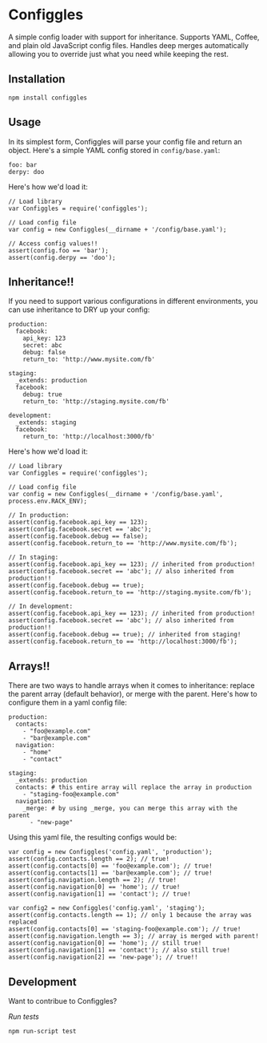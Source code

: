 Configgles
==========

A simple config loader with support for inheritance. Supports YAML, Coffee, and
plain old JavaScript config files. Handles deep merges automatically allowing
you to override just what you need while keeping the rest.

Installation
------------

    npm install configgles

Usage
-----

In its simplest form, Configgles will parse your config file and return an
object. Here's a simple YAML config stored in `config/base.yaml`:

    foo: bar
    derpy: doo

Here's how we'd load it:

    // Load library
    var Configgles = require('configgles');

    // Load config file
    var config = new Configgles(__dirname + '/config/base.yaml');

    // Access config values!!
    assert(config.foo == 'bar');
    assert(config.derpy == 'doo');

Inheritance!!
-------------

If you need to support various configurations in different environments, you
can use inheritance to DRY up your config:

    production:
      facebook:
        api_key: 123
        secret: abc
        debug: false
        return_to: 'http://www.mysite.com/fb'

    staging:
      _extends: production
      facebook:
        debug: true
        return_to: 'http://staging.mysite.com/fb'

    development:
      _extends: staging
      facebook:
        return_to: 'http://localhost:3000/fb'

Here's how we'd load it:
    
    // Load library
    var Configgles = require('configgles');

    // Load config file
    var config = new Configgles(__dirname + '/config/base.yaml', process.env.RACK_ENV);

    // In production:
    assert(config.facebook.api_key == 123);
    assert(config.facebook.secret == 'abc');
    assert(config.facebook.debug == false);
    assert(config.facebook.return_to == 'http://www.mysite.com/fb');

    // In staging:
    assert(config.facebook.api_key == 123); // inherited from production!
    assert(config.facebook.secret == 'abc'); // also inherited from production!!
    assert(config.facebook.debug == true);
    assert(config.facebook.return_to == 'http://staging.mysite.com/fb');

    // In development:
    assert(config.facebook.api_key == 123); // inherited from production!
    assert(config.facebook.secret == 'abc'); // also inherited from production!!
    assert(config.facebook.debug == true); // inherited from staging!
    assert(config.facebook.return_to == 'http://localhost:3000/fb');

Arrays!!
--------

There are two ways to handle arrays when it comes to inheritance: replace the
parent array (default behavior), or merge with the parent. Here's how to
configure them in a yaml config file:

    production:
      contacts:
        - "foo@example.com"
        - "bar@example.com"
      navigation:
        - "home"
        - "contact"

    staging:
      _extends: production
      contacts: # this entire array will replace the array in production
        - "staging-foo@example.com"
      navigation:
        _merge: # by using _merge, you can merge this array with the parent
          - "new-page"

Using this yaml file, the resulting configs would be:

    var config = new Configgles('config.yaml', 'production');
    assert(config.contacts.length == 2); // true!
    assert(config.contacts[0] == 'foo@example.com'); // true!
    assert(config.contacts[1] == 'bar@example.com'); // true!
    assert(config.navigation.length == 2); // true!
    assert(config.navigation[0] == 'home'); // true!
    assert(config.navigation[1] == 'contact'); // true!

    var config2 = new Configgles('config.yaml', 'staging');
    assert(config.contacts.length == 1); // only 1 because the array was replaced
    assert(config.contacts[0] == 'staging-foo@example.com'); // true!
    assert(config.navigation.length == 3); // array is merged with parent!
    assert(config.navigation[0] == 'home'); // still true!
    assert(config.navigation[1] == 'contact'); // also still true!
    assert(config.navigation[2] == 'new-page'); // true!!

Development
-----------

Want to contribue to Configgles?

*Run tests*

    npm run-script test
